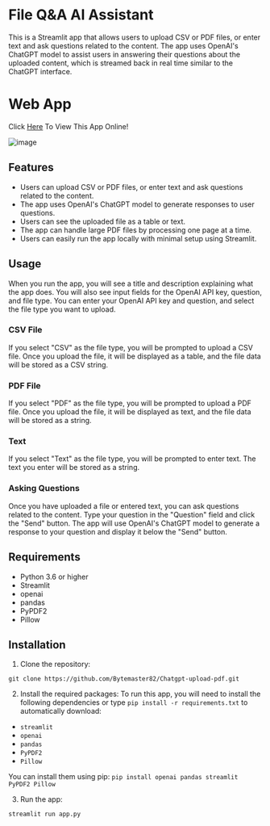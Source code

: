 
# File Q&A AI Assistant

This is a Streamlit app that allows users to upload CSV or PDF files, or enter text and ask questions related to the content. The app uses OpenAI's ChatGPT model to assist users in answering their questions about the uploaded content, which is streamed back in real time similar to the ChatGPT interface.

# Web App
Click [Here](https://huggingface.co/spaces/Kaludi/File-QnA-AI-Assistant_App "Here") To View This App Online!

![image](https://user-images.githubusercontent.com/63890666/224580639-2aeec181-e7ad-446a-af69-0d2bfea33dff.png)


## Features

-   Users can upload CSV or PDF files, or enter text and ask questions related to the content.
-   The app uses OpenAI's ChatGPT model to generate responses to user questions.
-   Users can see the uploaded file as a table or text.
-   The app can handle large PDF files by processing one page at a time.
-   Users can easily run the app locally with minimal setup using Streamlit.


## Usage

When you run the app, you will see a title and description explaining what the app does. You will also see input fields for the OpenAI API key, question, and file type. You can enter your OpenAI API key and question, and select the file type you want to upload.

### CSV File

If you select "CSV" as the file type, you will be prompted to upload a CSV file. Once you upload the file, it will be displayed as a table, and the file data will be stored as a CSV string.

### PDF File

If you select "PDF" as the file type, you will be prompted to upload a PDF file. Once you upload the file, it will be displayed as text, and the file data will be stored as a string.

### Text

If you select "Text" as the file type, you will be prompted to enter text. The text you enter will be stored as a string.

### Asking Questions

Once you have uploaded a file or entered text, you can ask questions related to the content. Type your question in the "Question" field and click the "Send" button. The app will use OpenAI's ChatGPT model to generate a response to your question and display it below the "Send" button.

## Requirements

-   Python 3.6 or higher
-   Streamlit
-   openai
-   pandas
-   PyPDF2
-   Pillow

## Installation

1.  Clone the repository:

`git clone https://github.com/Bytemaster82/Chatgpt-upload-pdf.git`

2.  Install the required packages:
To run this app, you will need to install the following dependencies or type `pip install -r requirements.txt` to automatically download:

-   `streamlit`
-   `openai`
-   `pandas`
-   `PyPDF2`
-   `Pillow`

You can install them using pip:
`pip install openai pandas streamlit PyPDF2 Pillow` 

3.  Run the app:

`streamlit run app.py`
